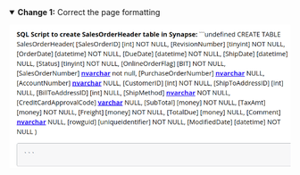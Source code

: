 <details open>

<summary><b>Change 1:</b> Correct the page formatting</summary>

![Page Formatting Issue](page-formatting-issue.png)
</details>